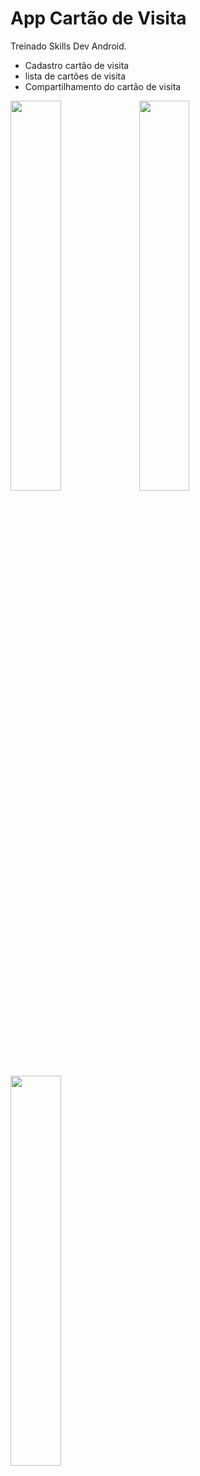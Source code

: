 # App Cartão de Visita

Treinado Skills Dev Android.

  - Cadastro cartão de visita
  - lista de cartões de visita
  - Compartilhamento do cartão de visita
 
<img src="https://user-images.githubusercontent.com/20001730/157565108-e2f1066d-d11e-47e6-ae84-9413039c9698.png" width="40%">
<img src="https://user-images.githubusercontent.com/20001730/157565649-dbe89a23-d075-4c69-b8e1-4e2aa494946f.png" width="40%">
<img src="https://user-images.githubusercontent.com/20001730/157565728-19046366-4ce0-4925-9dc5-4743e32d580c.png" width="40%">
